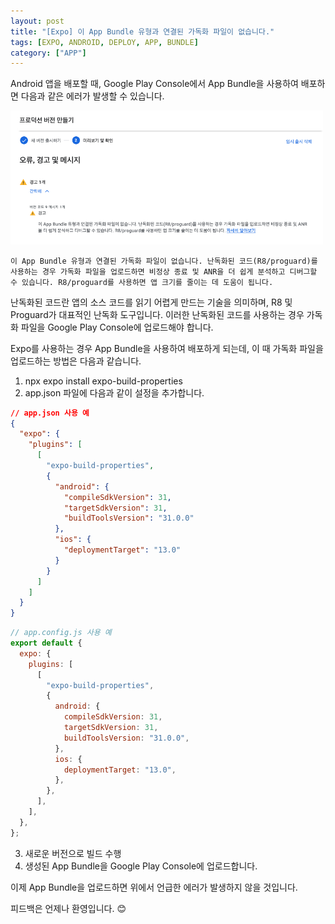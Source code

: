 ```yaml
---
layout: post
title: "[Expo] 이 App Bundle 유형과 연결된 가독화 파일이 없습니다."
tags: [EXPO, ANDROID, DEPLOY, APP, BUNDLE]
category: ["APP"]
---
```


Android 앱을 배포할 때, Google Play Console에서 App Bundle을 사용하여 배포하면 다음과 같은 에러가 발생할 수 있습니다.

<img src="../../assets/img/app/bundle_error.png" alt="bundle_error" style="width: 500px" />

```
이 App Bundle 유형과 연결된 가독화 파일이 없습니다. 난독화된 코드(R8/proguard)를 사용하는 경우 가독화 파일을 업로드하면 비정상 종료 및 ANR을 더 쉽게 분석하고 디버그할 수 있습니다. R8/proguard를 사용하면 앱 크기를 줄이는 데 도움이 됩니다.
```

난독화된 코드란 앱의 소스 코드를 읽기 어렵게 만드는 기술을 의미하며, R8 및 Proguard가 대표적인 난독화 도구입니다. 이러한 난독화된 코드를 사용하는 경우 가독화 파일을 Google Play Console에 업로드해야 합니다.

Expo를 사용하는 경우 App Bundle을 사용하여 배포하게 되는데, 이 때 가독화 파일을 업로드하는 방법은 다음과 같습니다.

1. npx expo install expo-build-properties
2. app.json 파일에 다음과 같이 설정을 추가합니다.

```json
// app.json 사용 예
{
  "expo": {
    "plugins": [
      [
        "expo-build-properties",
        {
          "android": {
            "compileSdkVersion": 31,
            "targetSdkVersion": 31,
            "buildToolsVersion": "31.0.0"
          },
          "ios": {
            "deploymentTarget": "13.0"
          }
        }
      ]
    ]
  }
}
```

```javascript
// app.config.js 사용 예
export default {
  expo: {
    plugins: [
      [
        "expo-build-properties",
        {
          android: {
            compileSdkVersion: 31,
            targetSdkVersion: 31,
            buildToolsVersion: "31.0.0",
          },
          ios: {
            deploymentTarget: "13.0",
          },
        },
      ],
    ],
  },
};
```

3. 새로운 버전으로 빌드 수행
4. 생성된 App Bundle을 Google Play Console에 업로드합니다.

이제 App Bundle을 업로드하면 위에서 언급한 에러가 발생하지 않을 것입니다.

피드백은 언제나 환영입니다. 😊
